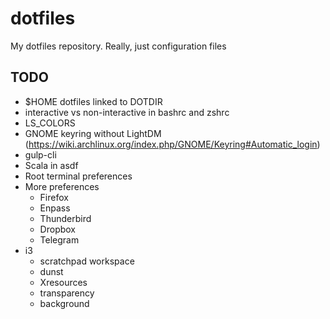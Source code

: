 # dotfiles
My dotfiles repository. Really, just configuration files

## TODO
- $HOME dotfiles linked to DOTDIR
- interactive vs non-interactive in bashrc and zshrc
- LS_COLORS
- GNOME keyring without LightDM
  (https://wiki.archlinux.org/index.php/GNOME/Keyring#Automatic_login)
- gulp-cli
- Scala in asdf
- Root terminal preferences
- More preferences
  + Firefox
  + Enpass
  + Thunderbird
  + Dropbox
  + Telegram
- i3
   + scratchpad workspace
   + dunst
   + Xresources
   + transparency
   + background
